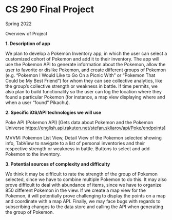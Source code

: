 # CS 290 Final Project
Spring 2022

Overview of Project
 
**1. Description of app**

We plan to develop a Pokemon Inventory app, in which the user can select a customized cohort of Pokemon and add it to their inventory. The app will use the Pokemon API to generate information about the Pokemon, allow the user to favorite or dislike Pokemon, and create different groups of Pokemon (e.g. “Pokemon I Would Like to Go On a Picnic With” or “Pokemon That Could be My Best Friend”) for whom they can see collective analytics, like the group’s collective strength or weakness in battle. If time permits, we also plan to build functionality so the user can log the location where they found a particular Pokemon (for instance, a map view displaying where and when a user “found” Pikachu). 
 
**2. Specific iOS/API technologies we will use**

Poke API (Pokemon API)
[Gets data about Pokemon and the Pokemon Universe
https://english.api.rakuten.net/stefan.skliarov/api/Poke/endpoints]
 
MVVM: Pokemon List View, Detail View of the Pokemon selected showing info, TabView to navigate to a list of personal inventories and their respective strength or weakness in battle. Buttons to select and add Pokemon to the inventory.
 
**3. Potential sources of complexity and difficulty**

We think it may be difficult to rate the strength of the group of Pokemon selected, since we have to combine multiple Pokemon to do this. It may also prove difficult to deal with abundance of items, since we have to organize 850 different Pokemon in the view. If we create a map view for the Pokemon, it will potentially prove challenging to display the points on a map and coordinate with a map API. Finally, we may face bugs with regards to subscribing changes to the data store and calling the API when generating the group of Pokemon.
